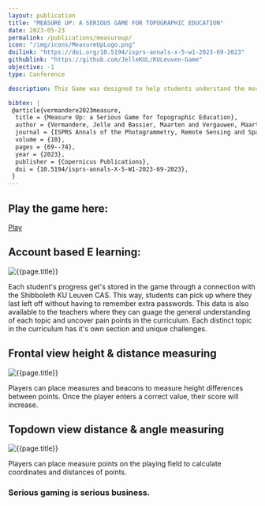 ```yaml
---
layout: publication
title: "MEASURE UP: A SERIOUS GAME FOR TOPOGRAPHIC EDUCATION"
date: 2023-05-23
permalink: /publications/measureup/
icon: "/img/icons/MeasureUpLogo.png"
doilink: "https://doi.org/10.5194/isprs-annals-x-5-w1-2023-69-2023"
githublink: "https://github.com/JelleKUL/KULeuven-Game"
objective: -1
type: Conference

description: This Game was designed to help students understand the more practical field exercises. By allowing them to practice before and after the actual field tests, they can get a better grasp of the material.

bibtex: |
 @article{vermandere2023measure,
  title = {Measure Up: a Serious Game for Topographic Education},
  author = {Vermandere, Jelle and Bassier, Maarten and Vergauwen, Maarten},
  journal = {ISPRS Annals of the Photogrammetry, Remote Sensing and Spatial Information Sciences},
  volume = {10},
  pages = {69--74},
  year = {2023},
  publisher = {Copernicus Publications},
  doi = {10.5194/isprs-annals-X-5-W1-2023-69-2023},
 }
---
```


<!-- Examples

<div class="embed-responsive embed-responsive-16by9">
  <iframe class="embed-responsive-item rounded" src=".." allowfullscreen></iframe>
</div>

<img class="img-fluid  rounded vis-img" src="../img/visualisations/wip/AliplastWIP.jpg" alt="{{page.title}}">

<h3>

</h3>



 --> 

## Play the game here:

 <a class="btn btn-secondary btn-lg mb-3" href="https://iiw.kuleuven.be/serious-game-topografie/">Play</a>


## Account based E learning:
<img class="img-fluid  rounded vis-img" src="../../img/interactives/wip/TopographyUI.png" alt="{{page.title}}">

Each student's progress get's stored in the game through a connection with the Shibboleth KU Leuven CAS. This way, students can pick up where they last left off without having to remember extra passwords. This data is also available to the teachers where they can guage the general understanding of each topic and uncover pain points in the curriculum.
Each distinct topic in the curriculum has it's own section and unique challenges. 

## Frontal view height & distance measuring

<img class="img-fluid  rounded vis-img" src="../../img/interactives/wip/TopographyWaterpassing.png" alt="{{page.title}}">

Players can place measures and beacons to measure height differences between points.
Once the player enters a correct value, their score will increase.

## Topdown view distance & angle measuring

<img class="img-fluid  rounded vis-img" src="../../img/interactives/wip/TopographyMapAngle.png" alt="{{page.title}}">

Players can place measure points on the playing field to calculate coordinates and distances of points.


### Serious gaming is serious business.